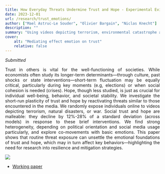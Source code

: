 ```yaml
---
title: How Everyday Threats Undermine Trust and Hope - Experimental Evidence
date: 2023-12-01
url: /research/trust_emotions/
author: ["Mael Astruc-Le Souder", "Olivier Bargain", "Niclas Knecht"]
description: "" 
summary: "Using videos depicting terrorism, environmental catastrophe and war"
cover:
    alt: "Mediating effect emotion on trust"
    relative: false
---
```


*Submitted*

<div style="text-align: justify">  
Trust in others is vital for the well-functioning of societies. While economists often study its longer-term determinants—through culture, past shocks or state interventions—short-term fluctuation may be equally critical, particularly during key moments (e.g, elections) or when social cohesion is needed (crises). Hope, though less studied, is just as crucial for individual well-being, behavior, and societal stability. We investigate the short-run plasticity of trust and hope by reactivating threats similar to those encountered in the media. We randomly expose individuals online to videos depicting terrorism, natural disasters, or war. Social trust and hope are malleable: they decline by 12%-28% of a standard deviation (across models) in response to these brief interventions. We find strong heterogeneity, depending on political orientation and social media usage particularly, and explore co-movements with basic emotions. This paper shows that routine threat exposure can unsettle the emotional foundations of trust and hope, which may in turn affect key behaviors—highlighting the need for research into resilience and mitigation strategies.

</div>

![](/research/expe_trust_hope/outcome_response_treatments.png)


- [Working paper](/research/expe_trust_hope/expe_trust_hope_wp.pdf)
